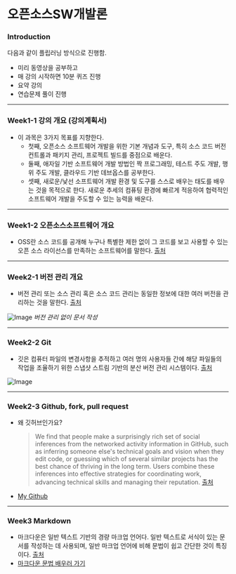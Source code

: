 # **오픈소스SW개발론**

### Introduction
다음과 같이 플립러닝 방식으로 진행함.
- 미리 동영상을 공부하고
- 매 강의 시작하면 10분 퀴즈 진행
- 요약 강의 
- 연습문제 풀이 진행

-------------
### Week1-1 강의 개요 (강의계획서)
* 이 과목은 3가지 목표를 지향한다. 
  - 첫째, 오픈소스 소프트웨어 개발을 위한 기본 개념과 도구, 
  특히 소스 코드 버전 컨트롤과 패키지 관리, 프로젝트 빌드를 중점으로 배운다. 
  - 둘째, 애자일 기반 소프트웨어 개발 방법인 짝 프로그래밍, 테스트 주도 개발, 
  행위 주도 개발, 클라우드 기반 데브옵스를 공부한다. 
  - 셋째, 새로운/낯선 소프트웨어 개발 환경 및 도구를 스스로 배우는 태도를 배우는 것을 목적으로 한다. 
  새로운 추세의 컴퓨팅 환경에 빠르게 적응하여 협력적인 소프트웨어 개발을 주도할 수 있는 능력을 배운다.

-------------
### Week1-2 오픈소스소프트웨어 개요
* OSS란 소스 코드를 공개해 누구나 특별한 제한 없이 그 코드를 보고 사용할 수 있는 오픈 소스 라이선스를 만족하는 소프트웨어를 말한다. [출처](https://ko.wikipedia.org/wiki/오픈_소스_소프트웨어)

-------------
### Week2-1 버전 관리 개요
* 버전 관리 또는 소스 관리 혹은 소스 코드 관리는 동일한 정보에 대한 여러 버전을 관리하는 것을 말한다. [출처](https://ko.wikipedia.org/wiki/버전_관리)

![Image](https://github.com/user-attachments/assets/5ab155f3-309d-4ee5-9665-5d0d890cff65)
_버전 관리 없이 문서 작성_

-------------
### Week2-2 Git
* 깃은 컴퓨터 파일의 변경사항을 추적하고 여러 명의 사용자들 간에 해당 파일들의 작업을 조율하기 위한 스냅샷 스트림 기반의 분산 버전 관리 시스템이다. [출처](https://ko.wikipedia.org/wiki/깃_(소프트웨어))

![Image](https://git-scm.com/images/logos/1color-orange-lightbg@2x.png)

-------------
### Week2-3 Github, fork, pull request
* 왜 깃허브인가요?
  > We find that people make a surprisingly rich set of social inferences from the networked activity information in GitHub, such as inferring someone else's technical goals and vision when they edit code, or guessing which of several similar projects has the best chance of thriving in the long term. Users combine these inferences into effective strategies for coordinating work, advancing technical skills and managing their reputation. [출처](https://dl.acm.org/doi/10.1145/2145204.2145396)
* [My Github](https://github.com/sumintnals)

-------------
### Week3     Markdown
* 마크다운은 일반 텍스트 기반의 경량 마크업 언어다. 일반 텍스트로 서식이 있는 문서를 작성하는 데 사용되며, 일반 마크업 언어에 비해 문법이 쉽고 간단한 것이 특징이다. [출처](https://ko.wikipedia.org/wiki/마크다운)
* [마크다운 문법 배우러 가기](https://www.markdowntutorial.com/)
